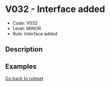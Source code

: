 # V032 - Interface added

* Code: V032
* Level: MINOR
* Rule: Interface added

## Description

## Examples

[Go back to ruleset](../README.md)